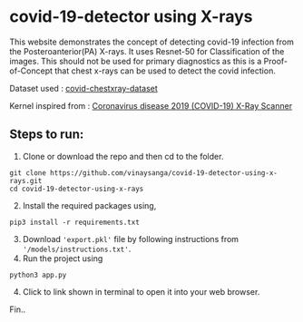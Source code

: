 # covid-19-detector using X-rays

This website demonstrates the concept of detecting covid-19 infection from the Posteroanterior(PA) X-rays. It uses Resnet-50 for Classification of the images. This should not be used for primary diagnostics as this is a Proof-of-Concept that chest x-rays can be used to detect the covid infection.

Dataset used : [covid-chestxray-dataset](https://github.com/ieee8023/covid-chestxray-dataset)

Kernel inspired from : [Coronavirus disease 2019 (COVID-19) X-Ray Scanner](https://github.com/ajsanjoaquin/COVID-19-Scanner)

## Steps to run:
1. Clone or download the repo and then cd to the folder.
```
git clone https://github.com/vinaysanga/covid-19-detector-using-x-rays.git
cd covid-19-detector-using-x-rays
```
2. Install the required packages using, 
```
pip3 install -r requirements.txt
```
3. Download ```'export.pkl'``` file by following instructions from ```'/models/instructions.txt'```.
3. Run the project using
```
python3 app.py
```
4. Click to link shown in terminal to open it into your web browser.

Fin..

